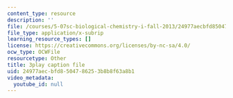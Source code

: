 ```yaml
---
content_type: resource
description: ''
file: /courses/5-07sc-biological-chemistry-i-fall-2013/24977aecbfd8504786253b8b8f63a8b1_BY__sHZYi7Q.vtt
file_type: application/x-subrip
learning_resource_types: []
license: https://creativecommons.org/licenses/by-nc-sa/4.0/
ocw_type: OCWFile
resourcetype: Other
title: 3play caption file
uid: 24977aec-bfd8-5047-8625-3b8b8f63a8b1
video_metadata:
  youtube_id: null
---
```


